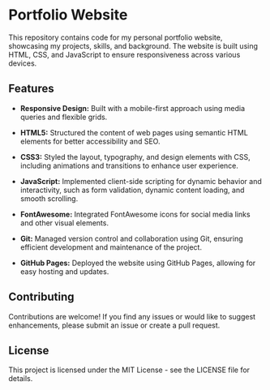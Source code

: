 # Portfolio Website

This repository contains code for my personal portfolio website, showcasing my projects, skills, and background. The website is built using HTML, CSS, and JavaScript to ensure responsiveness across various devices.

## Features

- **Responsive Design:** Built with a mobile-first approach using media queries and flexible grids.
  
- **HTML5:** Structured the content of web pages using semantic HTML elements for better accessibility and SEO.
  
- **CSS3:** Styled the layout, typography, and design elements with CSS, including animations and transitions to enhance user experience.
  
- **JavaScript:** Implemented client-side scripting for dynamic behavior and interactivity, such as form validation, dynamic content loading, and smooth scrolling.
  
- **FontAwesome:** Integrated FontAwesome icons for social media links and other visual elements.
  
- **Git:** Managed version control and collaboration using Git, ensuring efficient development and maintenance of the project.
  
- **GitHub Pages:** Deployed the website using GitHub Pages, allowing for easy hosting and updates.

## Contributing

Contributions are welcome! If you find any issues or would like to suggest enhancements, please submit an issue or create a pull request.

## License

This project is licensed under the MIT License - see the LICENSE file for details.

 

